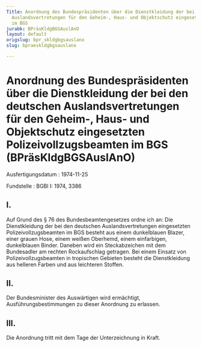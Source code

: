 ```yaml
---
Title: Anordnung des Bundespräsidenten über die Dienstkleidung der bei den deutschen
  Auslandsvertretungen für den Geheim-, Haus- und Objektschutz eingesetzten Polizeivollzugsbeamten
  im BGS
jurabk: BPräsKldgBGSAuslAnO
layout: default
origslug: bpr_skldgbgsauslano
slug: bpraeskldgbgsauslano

---
```


# Anordnung des Bundespräsidenten über die Dienstkleidung der bei den deutschen Auslandsvertretungen für den Geheim-, Haus- und Objektschutz eingesetzten Polizeivollzugsbeamten im BGS (BPräsKldgBGSAuslAnO)

Ausfertigungsdatum
:   1974-11-25

Fundstelle
:   BGBl I: 1974, 3386

## I.

Auf Grund des § 76 des Bundesbeamtengesetzes ordne ich an:
Die Dienstkleidung der bei den deutschen Auslandsvertretungen
eingesetzten Polizeivollzugsbeamten im BGS besteht aus einem
dunkelblauen Blazer, einer grauen Hose, einem weißen Oberhemd, einem
einfarbigen, dunkelblauen Binder. Daneben wird ein Steckabzeichen mit
dem Bundesadler am rechten Rockaufschlag getragen.
Bei einem Einsatz von Polizeivollzugsbeamten in tropischen Gebieten
besteht die Dienstkleidung aus helleren Farben und aus leichteren
Stoffen.

## II.

Der Bundesminister des Auswärtigen wird ermächtigt,
Ausführungsbestimmungen zu dieser Anordnung zu erlassen.

## III.

Die Anordnung tritt mit dem Tage der Unterzeichnung in Kraft.

